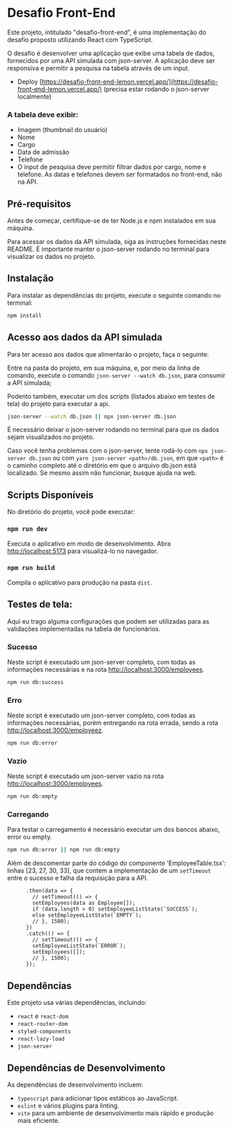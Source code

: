 # Desafio Front-End

Este projeto, intitulado "desafio-front-end", é uma implementação do desafio proposto utilizando React com TypeScript.

O desafio é desenvolver uma aplicação que exibe uma tabela de dados, fornecidos por uma API simulada com json-server. A aplicação deve ser responsiva e permitir a pesquisa na tabela através de um input.

- Deploy [https://desafio-front-end-lemon.vercel.app/](https://desafio-front-end-lemon.vercel.app/) (precisa estar rodando o json-server localmente)

### A tabela deve exibir:

- Imagem (thumbnail do usuário)
- Nome
- Cargo
- Data de admissão
- Telefone
- O input de pesquisa deve permitir filtrar dados por cargo, nome e telefone. As datas e telefones devem ser formatados no front-end, não na API.

## Pré-requisitos

Antes de começar, certifique-se de ter Node.js e npm instalados em sua máquina.

Para acessar os dados da API simulada, siga as instruções fornecidas neste README. É importante manter o json-server rodando no terminal para visualizar os dados no projeto.

## Instalação

Para instalar as dependências do projeto, execute o seguinte comando no terminal:

```bash
npm install
```

## Acesso aos dados da API simulada

Para ter acesso aos dados que alimentarão o projeto, faça o seguinte:

Entre na pasta do projeto, em sua máquina, e, por meio da linha de comando, execute o comando `json-server --watch db.json`, para consumir a API simulada;

Podento também, executar um dos scripts (listados abaixo em testes de tela) do projeto para executar a api.

```bash
json-server --watch db.json || npx json-server db.json
```

É necessário deixar o json-server rodando no terminal para que os dados sejam visualizados no projeto.

Caso você tenha problemas com o json-server, tente rodá-lo com `npx json-server db.json` ou
com `yarn json-server <path>/db.json`, em que `<path>` é o caminho completo até o diretório em que o arquivo db.json está localizado. Se mesmo assim não funcionar, busque ajuda na web.

## Scripts Disponíveis

No diretório do projeto, você pode executar:

### `npm run dev`

Executa o aplicativo em modo de desenvolvimento. Abra [http://localhost:5173](http://localhost:5173) para visualizá-lo no navegador.

### `npm run build`

Compila o aplicativo para produção na pasta `dist`.

## Testes de tela:

Aqui eu trago alguma configurações que podem ser utilizadas para as validações implementadas na tabela de funcionários.

### Sucesso

Neste script é executado um json-server completo, com todas as informações necessárias e na rota [http://localhost:3000/employees](http://localhost:3000/employees).

```bash
npm run db:success
```

### Erro

Neste script é executado um json-server completo, com todas as informações necessárias, porém entregando na rota errada, sendo a rota [http://localhost:3000/employeez](http://localhost:3000/employeez).

```bash
npm run db:error
```

### Vazio

Neste script é executado um json-server vazio na rota [http://localhost:3000/employees](http://localhost:3000/employees).

```bash
npm run db:empty
```

### Carregando

Para testar o carregamento é necessário executar um dos bancos abaixo, error ou empty.

```bash
npm run db:error || npm run db:empty
```

Além de descomentar parte do código do componente 'EmployeeTable.tsx': linhas [23, 27, 30, 33], que contem a implementação de um `setTimeout` entre o sucesso e falha da requisição para a API.

```tsx
      .then(data => {
        // setTimeout(() => {
        setEmployees(data as Employee[]);
        if (data.length > 0) setEmployeeListState(`SUCCESS`);
        else setEmployeeListState(`EMPTY`);
        // }, 1500);
      })
      .catch(() => {
        // setTimeout(() => {
        setEmployeeListState(`ERROR`);
        setEmployees([]);
        // }, 1500);
      });
```

## Dependências

Este projeto usa várias dependências, incluindo:

- `react` e `react-dom`
- `react-router-dom`
- `styled-components`
- `react-lazy-load`
- `json-server`

## Dependências de Desenvolvimento

As dependências de desenvolvimento incluem:

- `typescript` para adicionar tipos estáticos ao JavaScript.
- `eslint` e vários plugins para linting.
- `vite` para um ambiente de desenvolvimento mais rápido e produção mais eficiente.

